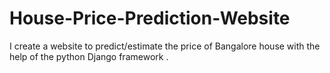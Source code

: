 # House-Price-Prediction-Website
I create a website to predict/estimate the price of Bangalore house with the help of the python Django framework .
